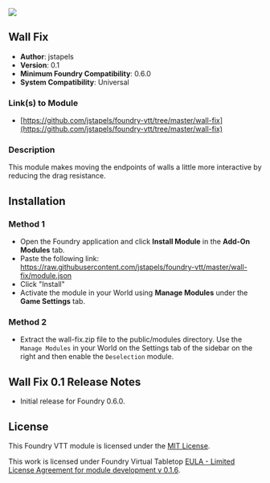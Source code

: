 ![](https://img.shields.io/badge/Foundry-v0.6.1-informational)
## Wall Fix

* **Author**: jstapels
* **Version**: 0.1
* **Minimum Foundry Compatibility**: 0.6.0
* **System Compatibility**: Universal

### Link(s) to Module
* [https://github.com/jstapels/foundry-vtt/tree/master/wall-fix](https://github.com/jstapels/foundry-vtt/tree/master/wall-fix)

### Description
This module makes moving the endpoints of walls a little more interactive by reducing the drag resistance.

## Installation
### Method 1
* Open the Foundry application and click **Install Module** in the **Add-On Modules** tab.
* Paste the following link: https://raw.githubusercontent.com/jstapels/foundry-vtt/master/wall-fix/module.json
* Click "Install"
* Activate the module in your World using **Manage Modules** under the **Game Settings** tab.

### Method 2
* Extract the wall-fix.zip file to the public/modules directory. Use the `Manage Modules` in your World on the Settings tab of the sidebar on the right and then enable the `Deselection` module.

## Wall Fix 0.1 Release Notes
* Initial release for Foundry 0.6.0.

## License
This Foundry VTT module is licensed under the [MIT License](https://choosealicense.com/licenses/mit/).

This work is licensed under Foundry Virtual Tabletop [EULA - Limited License Agreement for module development v 0.1.6](https://foundryvtt.com/article/license/).

